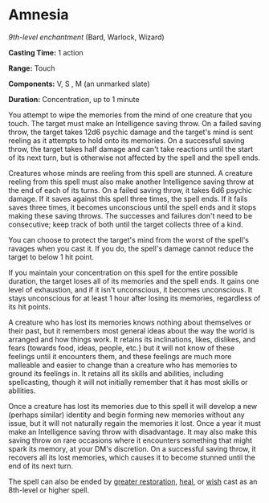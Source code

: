 # Amnesia
*9th-level enchantment* (Bard, Warlock, Wizard)

**Casting Time:** 1 action

**Range:** Touch

**Components:** V, S , M (an unmarked slate)

**Duration:** Concentration, up to 1 minute

You attempt to wipe the memories from the mind of one creature that you touch. The target must make an Intelligence saving throw. On a failed saving throw, the target takes 12d6 psychic damage and the target's mind is sent reeling as it attempts to hold onto its memories. On a successful saving throw, the target takes half damage and can't take reactions until the start of its next turn, but is  otherwise not affected by the spell and the spell ends.

Creatures whose minds are reeling from this spell are stunned. A creature reeling from this spell must also make another Intelligence saving throw at the end of each of its turns. On a failed saving throw, it takes 6d6 psychic damage. If it saves against this spell three times, the spell ends. If it fails saves three times, it becomes unconscious until the spell ends and it stops making these saving throws. The successes and failures don't need to be consecutive; keep track of both until the target collects three of a kind.

You can choose to protect the target's mind from the worst of the spell's ravages when you cast it. If you do, the spell's damage cannot reduce the target to below 1 hit point. 

If you maintain your concentration on this spell for the entire possible duration, the target loses all of its memories and the spell ends. It gains one level of exhaustion, and if it isn't unconscious, it becomes unconscious. It stays unconscious for at least 1 hour after losing its memories, regardless of its hit points.

A creature who has lost its memories knows nothing about themselves or their past, but it remembers most general ideas about the way the world is arranged and how things work. It retains its inclinations, likes, dislikes, and fears (towards food, ideas, people, etc.} but it will not know of these feelings until it encounters them, and these feelings are much more malleable and easier to change than a creature who has memories to ground its feelings in. It retains all its skills and abilities, including spellcasting, though it will not initially remember that it has most skills or abilities.

Once a creature has lost its memories due to this spell it will develop a new (perhaps similar) identity and begin forming new memories without any issue, but it will not naturally regain the memories it lost. Once a year it must make an Intelligence saving throw with disadvantage. It may also make this saving throw on rare occasions where it encounters something that might spark its memory, at your DM's discretion. On a successful saving throw, it recovers all its lost memories, which causes it to become stunned until the end of its next turn.

The spell can also be ended by [greater restoration](), [heal](), or [wish]() cast as an 8th-level or higher spell.
